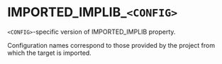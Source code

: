   

# IMPORTED_IMPLIB_```<CONFIG>```  
```<CONFIG>```-specific version of IMPORTED_IMPLIB property.  

Configuration names correspond to those provided by the project from
which the target is imported.  


